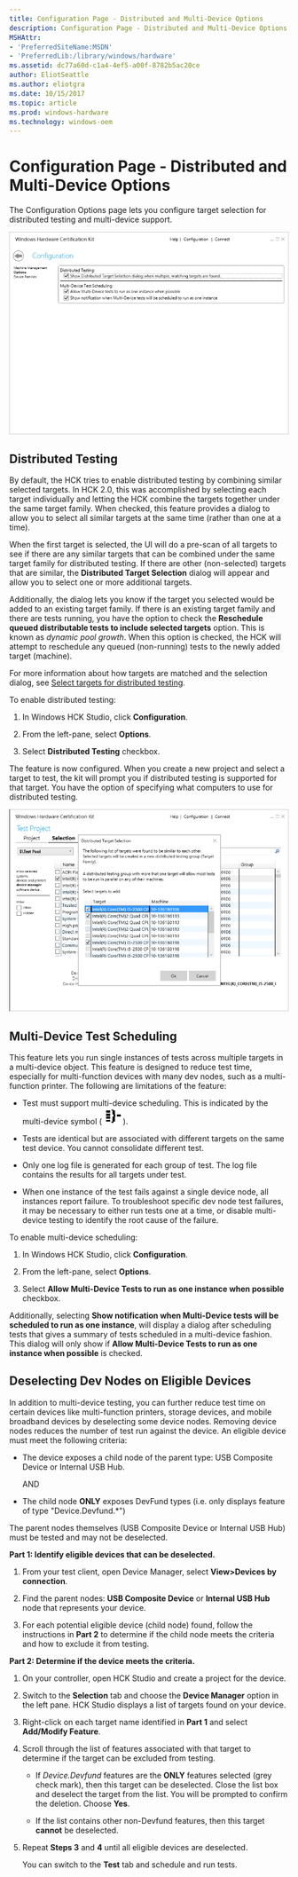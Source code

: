 ```yaml
---
title: Configuration Page - Distributed and Multi-Device Options
description: Configuration Page - Distributed and Multi-Device Options
MSHAttr:
- 'PreferredSiteName:MSDN'
- 'PreferredLib:/library/windows/hardware'
ms.assetid: dc77a60d-c1a4-4ef5-a00f-8782b5ac20ce
author: EliotSeattle
ms.author: eliotgra
ms.date: 10/15/2017
ms.topic: article
ms.prod: windows-hardware
ms.technology: windows-oem
---
```


# Configuration Page - Distributed and Multi-Device Options


The Configuration Options page lets you configure target selection for distributed testing and multi-device support.

![hck configuration options](images/hck-winb-configuration-options.png)

## <span id="Distributed_Testing"></span><span id="distributed_testing"></span><span id="DISTRIBUTED_TESTING"></span>Distributed Testing


By default, the HCK tries to enable distributed testing by combining similar selected targets. In HCK 2.0, this was accomplished by selecting each target individually and letting the HCK combine the targets together under the same target family. When checked, this feature provides a dialog to allow you to select all similar targets at the same time (rather than one at a time).

When the first target is selected, the UI will do a pre-scan of all targets to see if there are any similar targets that can be combined under the same target family for distributed testing. If there are other (non-selected) targets that are similar, the **Distributed Target Selection** dialog will appear and allow you to select one or more additional targets.

Additionally, the dialog lets you know if the target you selected would be added to an existing target family. If there is an existing target family and there are tests running, you have the option to check the **Reschedule queued distributable tests to include selected targets** option. This is known as *dynamic pool growth*. When this option is checked, the HCK will attempt to reschedule any queued (non-running) tests to the newly added target (machine).

For more information about how targets are matched and the selection dialog, see [Select targets for distributed testing](select-targets-for-distributed-testing.md).

To enable distributed testing:

1.  In Windows HCK Studio, click **Configuration**.

2.  From the left-pane, select **Options**.

3.  Select **Distributed Testing** checkbox.

The feature is now configured. When you create a new project and select a target to test, the kit will prompt you if distributed testing is supported for that target. You have the option of specifying what computers to use for distributed testing.

![hck selection distributed target selection dialog](images/hck-winb-selection-distributedtargetselectiondialog.png)

## <span id="Multi-Device_Test_Scheduling"></span><span id="multi-device_test_scheduling"></span><span id="MULTI-DEVICE_TEST_SCHEDULING"></span>Multi-Device Test Scheduling


This feature lets you run single instances of tests across multiple targets in a multi-device object. This feature is designed to reduce test time, especially for multi-function devices with many dev nodes, such as a multi-function printer. The following are limitations of the feature:

-   Test must support multi-device scheduling. This is indicated by the multi-device symbol (![multi-device icon](images/hck-winb-multidevice-icon.png)).

-   Tests are identical but are associated with different targets on the same test device. You cannot consolidate different test.

-   Only one log file is generated for each group of test. The log file contains the results for all targets under test.

-   When one instance of the test fails against a single device node, all instances report failure. To troubleshoot specific dev node test failures, it may be necessary to either run tests one at a time, or disable multi-device testing to identify the root cause of the failure.

To enable multi-device scheduling:

1.  In Windows HCK Studio, click **Configuration**.

2.  From the left-pane, select **Options**.

3.  Select **Allow Multi-Device Tests to run as one instance when possible** checkbox.

Additionally, selecting **Show notification when Multi-Device tests will be scheduled to run as one instance**, will display a dialog after scheduling tests that gives a summary of tests scheduled in a multi-device fashion. This dialog will only show if **Allow Multi-Device Tests to run as one instance when possible** is checked.

## <span id="Deselecting_Dev_Nodes_on_Eligible_Devices"></span><span id="deselecting_dev_nodes_on_eligible_devices"></span><span id="DESELECTING_DEV_NODES_ON_ELIGIBLE_DEVICES"></span>Deselecting Dev Nodes on Eligible Devices


In addition to multi-device testing, you can further reduce test time on certain devices like multi-function printers, storage devices, and mobile broadband devices by deselecting some device nodes. Removing device nodes reduces the number of test run against the device. An eligible device must meet the following criteria:

-   The device exposes a child node of the parent type: USB Composite Device or Internal USB Hub.

    AND

-   The child node **ONLY** exposes DevFund types (i.e. only displays feature of type "Device.Devfund.\*")

The parent nodes themselves (USB Composite Device or Internal USB Hub) must be tested and may not be deselected.

**Part 1: Identify eligible devices that can be deselected.**

1.  From your test client, open Device Manager, select **View&gt;Devices by connection**.

2.  Find the parent nodes: **USB Composite Device** or **Internal USB Hub** node that represents your device.

3.  For each potential eligible device (child node) found, follow the instructions in **Part 2** to determine if the child node meets the criteria and how to exclude it from testing.

**Part 2: Determine if the device meets the criteria.**

1.  On your controller, open HCK Studio and create a project for the device.

2.  Switch to the **Selection** tab and choose the **Device Manager** option in the left pane. HCK Studio displays a list of targets found on your device.

3.  Right-click on each target name identified in **Part 1** and select **Add/Modify Feature**.

4.  Scroll through the list of features associated with that target to determine if the target can be excluded from testing.

    -   If *Device.Devfund* features are the **ONLY** features selected (grey check mark), then this target can be deselected. Close the list box and deselect the target from the list. You will be prompted to confirm the deletion. Choose **Yes**.

    -   If the list contains other non-Devfund features, then this target **cannot** be deselected.

5.  Repeat **Steps 3** and **4** until all eligible devices are deselected.

    You can switch to the **Test** tab and schedule and run tests.

 

 






